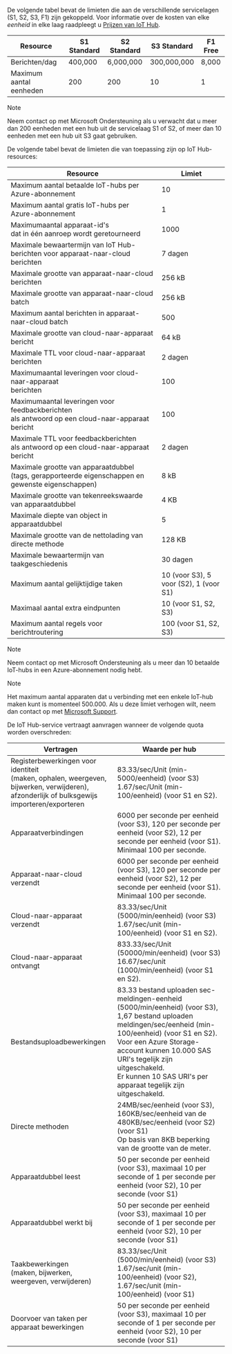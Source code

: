 De volgende tabel bevat de limieten die aan de verschillende servicelagen (S1, S2, S3, F1) zijn gekoppeld. Voor informatie over de kosten van elke *eenheid* in elke laag raadpleegt u [Prijzen van IoT Hub](https://azure.microsoft.com/pricing/details/iot-hub/).

| Resource | S1 Standard | S2 Standard | S3 Standard | F1 Free |
| --- | --- | --- | --- | --- |
| Berichten/dag |400,000 |6,000,000 |300,000,000 |8,000 |
| Maximum aantal eenheden |200 |200 |10 |1 |

> [!NOTE]
> Neem contact op met Microsoft Ondersteuning als u verwacht dat u meer dan 200 eenheden met een hub uit de servicelaag S1 of S2, of meer dan 10 eenheden met een hub uit S3 gaat gebruiken.
> 
> 

De volgende tabel bevat de limieten die van toepassing zijn op IoT Hub-resources:

| Resource | Limiet |
| --- | --- |
| Maximum aantal betaalde IoT-hubs per Azure-abonnement |10 |
| Maximum aantal gratis IoT-hubs per Azure-abonnement |1 |
| Maximumaantal apparaat-id's<br/> dat in één aanroep wordt geretourneerd |1000 |
| Maximale bewaartermijn van IoT Hub-berichten voor apparaat-naar-cloud berichten |7 dagen |
| Maximale grootte van apparaat-naar-cloud berichten |256 kB |
| Maximale grootte van apparaat-naar-cloud batch |256 kB |
| Maximum aantal berichten in apparaat-naar-cloud batch |500 |
| Maximale grootte van cloud-naar-apparaat bericht |64 kB |
| Maximale TTL voor cloud-naar-apparaat berichten |2 dagen |
| Maximumaantal leveringen voor cloud-naar-apparaat <br/> berichten |100 |
| Maximumaantal leveringen voor feedbackberichten <br/> als antwoord op een cloud-naar-apparaat bericht |100 |
| Maximale TTL voor feedbackberichten <br/> als antwoord op een cloud-naar-apparaat bericht |2 dagen |
| Maximale grootte van apparaatdubbel <br/> (tags, gerapporteerde eigenschappen en gewenste eigenschappen) | 8 kB |
| Maximale grootte van tekenreekswaarde van apparaatdubbel | 4 KB |
| Maximale diepte van object in apparaatdubbel | 5 |
| Maximale grootte van de nettolading van directe methode | 128 KB |
| Maximale bewaartermijn van taakgeschiedenis | 30 dagen |
| Maximum aantal gelijktijdige taken | 10 (voor S3), 5 voor (S2), 1 (voor S1) |
| Maximaal aantal extra eindpunten | 10 (voor S1, S2, S3) |
| Maximum aantal regels voor berichtroutering | 100 (voor S1, S2, S3) |


> [!NOTE]
> Neem contact op met Microsoft Ondersteuning als u meer dan 10 betaalde IoT-hubs in een Azure-abonnement nodig hebt.


> [!NOTE]
> Het maximum aantal apparaten dat u verbinding met een enkele IoT-hub maken kunt is momenteel 500.000. Als u deze limiet verhogen wilt, neem dan contact op met [Microsoft Support](https://azure.microsoft.com/en-us/support/options/).

De IoT Hub-service vertraagt aanvragen wanneer de volgende quota worden overschreden:

| Vertragen | Waarde per hub |
| --- | --- |
| Registerbewerkingen voor identiteit <br/> (maken, ophalen, weergeven, bijwerken, verwijderen), <br/> afzonderlijk of bulksgewijs importeren/exporteren |83.33/sec/Unit (min-5000/eenheid) (voor S3) <br/> 1.67/sec/Unit (min-100/eenheid) (voor S1 en S2). |
| Apparaatverbindingen |6000 per seconde per eenheid (voor S3), 120 per seconde per eenheid (voor S2), 12 per seconde per eenheid (voor S1). <br/>Minimaal 100 per seconde. |
| Apparaat-naar-cloud verzendt |6000 per seconde per eenheid (voor S3), 120 per seconde per eenheid (voor S2), 12 per seconde per eenheid (voor S1). <br/>Minimaal 100 per seconde. |
| Cloud-naar-apparaat verzendt | 83.33/sec/Unit (5000/min/eenheid) (voor S3) 1.67/sec/unit (min-100/eenheid) (voor S1 en S2). |
| Cloud-naar-apparaat ontvangt |833.33/sec/Unit (50000/min/eenheid) (voor S3) 16.67/sec/unit (1000/min/eenheid) (voor S1 en S2). |
| Bestandsuploadbewerkingen |83.33 bestand uploaden sec-meldingen-eenheid (5000/min/eenheid) (voor S3), 1,67 bestand uploaden meldingen/sec/eenheid (min-100/eenheid) (voor S1 en S2). <br/> Voor een Azure Storage-account kunnen 10.000 SAS URI's tegelijk zijn uitgeschakeld.<br/> Er kunnen 10 SAS URI's per apparaat tegelijk zijn uitgeschakeld. |
| Directe methoden | 24MB/sec/eenheid (voor S3), 160KB/sec/eenheid van de 480KB/sec/eenheid (voor S2) (voor S1)<br/> Op basis van 8KB beperking van de grootte van de meter. |
| Apparaatdubbel leest | 50 per seconde per eenheid (voor S3), maximaal 10 per seconde of 1 per seconde per eenheid (voor S2), 10 per seconde (voor S1) |
| Apparaatdubbel werkt bij | 50 per seconde per eenheid (voor S3), maximaal 10 per seconde of 1 per seconde per eenheid (voor S2), 10 per seconde (voor S1) |
| Taakbewerkingen <br/> (maken, bijwerken, weergeven, verwijderen) | 83.33/sec/Unit (5000/min/eenheid) (voor S3) 1.67/sec/unit (min-100/eenheid) (voor S2), 1.67/sec/unit (min-100/eenheid) (voor S1) |
| Doorvoer van taken per apparaat bewerkingen | 50 per seconde per eenheid (voor S3), maximaal 10 per seconde of 1 per seconde per eenheid (voor S2), 10 per seconde (voor S1) |
